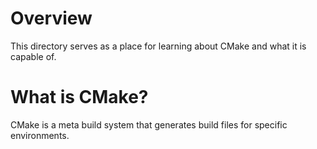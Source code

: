 # Overview
This directory serves as a place for learning about CMake and what it is capable of.

# What is CMake?
CMake is a meta build system that generates build files for specific environments.
